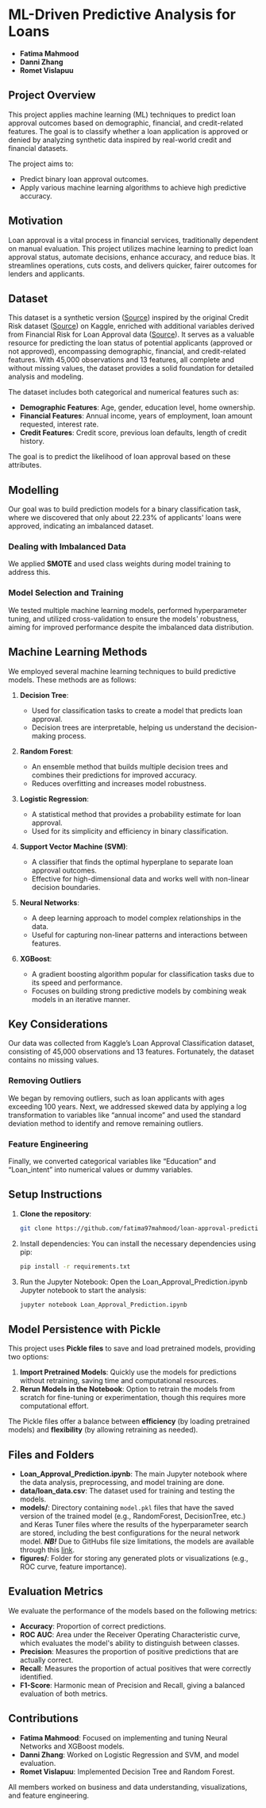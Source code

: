 # ML-Driven Predictive Analysis for Loans

- **Fatima Mahmood**
- **Danni Zhang**
- **Romet Vislapuu**

## Project Overview
This project applies machine learning (ML) techniques to predict loan approval outcomes based on demographic, financial, and credit-related features. The goal is to classify whether a loan application is approved or denied by analyzing synthetic data inspired by real-world credit and financial datasets.

The project aims to:
- Predict binary loan approval outcomes.
- Apply various machine learning algorithms to achieve high predictive accuracy.

## Motivation
Loan approval is a vital process in financial services, traditionally dependent on manual evaluation. This project utilizes machine learning to predict loan approval status, automate decisions, enhance accuracy, and reduce bias. It streamlines operations, cuts costs, and delivers quicker, fairer outcomes for lenders and applicants.

## Dataset
This dataset is a synthetic version ([Source](https://www.kaggle.com/datasets/taweilo/loan-approval-classification-data)) inspired by the original Credit Risk dataset ([Source](https://www.kaggle.com/datasets/laotse/credit-risk-dataset)) on Kaggle, enriched with additional variables derived from Financial Risk for Loan Approval data ([Source](https://www.kaggle.com/datasets/lorenzozoppelletto/financial-risk-for-loan-approval)). It serves as a valuable resource for predicting the loan status of potential applicants (approved or not approved), encompassing demographic, financial, and credit-related features. With 45,000 observations and 13 features, all complete and without missing values, the dataset provides a solid foundation for detailed analysis and modeling.

The dataset includes both categorical and numerical features such as:
- **Demographic Features**: Age, gender, education level, home ownership.
- **Financial Features**: Annual income, years of employment, loan amount requested, interest rate.
- **Credit Features**: Credit score, previous loan defaults, length of credit history.

The goal is to predict the likelihood of loan approval based on these attributes.

## Modelling
Our goal was to build prediction models for a binary classification task, where we discovered that only about 22.23% of applicants' loans were approved, indicating an imbalanced dataset.

### Dealing with Imbalanced Data
We applied **SMOTE** and used class weights during model training to address this.

### Model Selection and Training
We tested multiple machine learning models, performed hyperparameter tuning, and utilized cross-validation to ensure the models' robustness, aiming for improved performance despite the imbalanced data distribution.

## Machine Learning Methods
We employed several machine learning techniques to build predictive models. These methods are as follows:

1. **Decision Tree**:
   - Used for classification tasks to create a model that predicts loan approval.
   - Decision trees are interpretable, helping us understand the decision-making process.

2. **Random Forest**:
   - An ensemble method that builds multiple decision trees and combines their predictions for improved accuracy.
   - Reduces overfitting and increases model robustness.

3. **Logistic Regression**:
   - A statistical method that provides a probability estimate for loan approval.
   - Used for its simplicity and efficiency in binary classification.

4. **Support Vector Machine (SVM)**:
   - A classifier that finds the optimal hyperplane to separate loan approval outcomes.
   - Effective for high-dimensional data and works well with non-linear decision boundaries.

5. **Neural Networks**:
   - A deep learning approach to model complex relationships in the data.
   - Useful for capturing non-linear patterns and interactions between features.

6. **XGBoost**:
   - A gradient boosting algorithm popular for classification tasks due to its speed and performance.
   - Focuses on building strong predictive models by combining weak models in an iterative manner.

## Key Considerations
Our data was collected from Kaggle’s Loan Approval Classification dataset, consisting of 45,000 observations and 13 features. Fortunately, the dataset contains no missing values.

### Removing Outliers
We began by removing outliers, such as loan applicants with ages exceeding 100 years. Next, we addressed skewed data by applying a log transformation to variables like “annual income” and used the standard deviation method to identify and remove remaining outliers.

### Feature Engineering
Finally, we converted categorical variables like “Education” and “Loan_intent” into numerical values or dummy variables.

## Setup Instructions
1. **Clone the repository**:
   ```bash
   git clone https://github.com/fatima97mahmood/loan-approval-prediction.git
2. Install dependencies: You can install the necessary dependencies using pip:
   ```bash
   pip install -r requirements.txt
3. Run the Jupyter Notebook: Open the Loan_Approval_Prediction.ipynb Jupyter notebook to start the analysis:
   ```bash
   jupyter notebook Loan_Approval_Prediction.ipynb

## Model Persistence with Pickle

This project uses **Pickle files** to save and load pretrained models, providing two options:

1. **Import Pretrained Models**: Quickly use the models for predictions without retraining, saving time and computational resources.
2. **Rerun Models in the Notebook**: Option to retrain the models from scratch for fine-tuning or experimentation, though this requires more computational effort.

The Pickle files offer a balance between **efficiency** (by loading pretrained models) and **flexibility** (by allowing retraining as needed).

## Files and Folders

- **Loan_Approval_Prediction.ipynb**: The main Jupyter notebook where the data analysis, preprocessing, and model training are done.
- **data/loan_data.csv**: The dataset used for training and testing the models.
- **models/**: Directory containing `model.pkl` files that have the saved version of the trained model (e.g., RandomForest, DecisionTree, etc.) and Keras Tuner files where the results of the hyperparameter search are stored, including the best configurations for the neural network model.
      ***NB!*** Due to GitHubs file size limitations, the models are available through this [link](https://drive.google.com/drive/folders/1ea5G8U2NmIiKeSg1Z5uhbesHNkp2_sWB?usp=sharing).
- **figures/**: Folder for storing any generated plots or visualizations (e.g., ROC curve, feature importance).

## Evaluation Metrics

We evaluate the performance of the models based on the following metrics:

- **Accuracy**: Proportion of correct predictions.
- **ROC AUC**: Area under the Receiver Operating Characteristic curve, which evaluates the model's ability to distinguish between classes.
- **Precision**: Measures the proportion of positive predictions that are actually correct.
- **Recall**: Measures the proportion of actual positives that were correctly identified.
- **F1-Score**: Harmonic mean of Precision and Recall, giving a balanced evaluation of both metrics.

## Contributions

- **Fatima Mahmood**: Focused on implementing and tuning Neural Networks and XGBoost models.
- **Danni Zhang**: Worked on Logistic Regression and SVM, and model evaluation.
- **Romet Vislapuu**: Implemented Decision Tree and Random Forest.

All members worked on business and data understanding, visualizations, and feature engineering.
